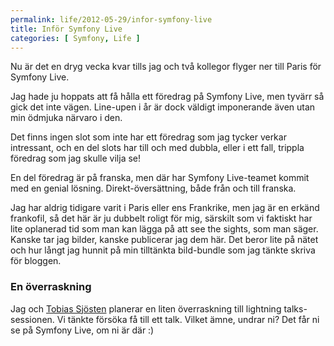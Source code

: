 ```yaml
---
permalink: life/2012-05-29/infor-symfony-live
title: Inför Symfony Live
categories: [ Symfony, Life ]
---
```


Nu är det en dryg vecka kvar tills jag och två kollegor flyger ner till Paris för Symfony Live.

Jag hade ju hoppats att få hålla ett föredrag på Symfony Live, men tyvärr så gick det inte vägen. Line-upen i år är dock väldigt imponerande även utan min ödmjuka närvaro i den.

Det finns ingen slot som inte har ett föredrag som jag tycker verkar intressant, och en del slots har till och med dubbla, eller i ett fall, trippla föredrag som jag skulle vilja se!

En del föredrag är på franska, men där har Symfony Live-teamet kommit med en genial lösning. Direkt-översättning, både från och till franska.

Jag har aldrig tidigare varit i Paris eller ens Frankrike, men jag är en erkänd frankofil, så det här är ju dubbelt roligt för mig, särskilt som vi faktiskt har lite oplanerad tid som man kan lägga på att see the sights, som man säger. Kanske tar jag bilder, kanske publicerar jag dem här. Det beror lite på nätet och hur långt jag hunnit på min tilltänkta bild-bundle som jag tänkte skriva för bloggen.

### En överraskning

Jag och [Tobias Sjösten](http://vvv.tobiassjosten.net/) planerar en liten överraskning till lightning talks-sessionen. Vi tänkte försöka få till ett talk. Vilket ämne, undrar ni? Det får ni se på Symfony Live, om ni är där :)